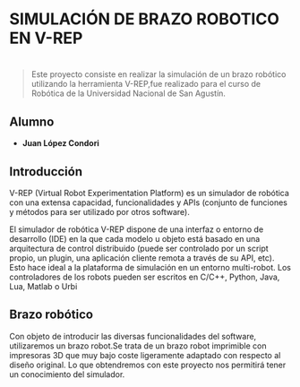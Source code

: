 # SIMULACIÓN DE BRAZO ROBOTICO EN V-REP
# 
> Este proyecto consiste en realizar la simulación de un brazo robótico utilizando la herramienta V-REP,fue realizado para el curso de Robótica de la Universidad Nacional de San Agustín.


## Alumno
* **Juan López Condori**


## Introducción
V-REP (Virtual Robot Experimentation Platform) es un simulador de robótica con una extensa capacidad, funcionalidades y APIs (conjunto de funciones y métodos para ser utilizado por otros software).

El simulador de robótica V-REP dispone de una interfaz o entorno de desarrollo (IDE) en la que cada modelo u objeto está basado en una arquitectura de control distribuido (puede ser controlado por un script propio, un plugin, una aplicación cliente remota a través de su API, etc). Esto hace ideal a la plataforma de simulación en un entorno multi-robot. Los controladores de los robots pueden ser escritos en C/C++, Python, Java, Lua, Matlab o Urbi
## Brazo robótico

Con objeto de introducir las diversas funcionalidades del software, utilizaremos un brazo robot.Se trata de un brazo robot imprimible con impresoras 3D que muy bajo coste ligeramente adaptado con respecto al diseño original. Lo que obtendremos con este proyecto nos permitirá tener un conocimiento del simulador.

